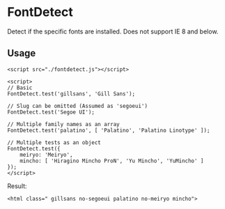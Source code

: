 # FontDetect

Detect if the specific fonts are installed. Does not support IE 8 and below.

## Usage

    <script src="./fontdetect.js"></script>

    <script>
    // Basic
    FontDetect.test('gillsans', 'Gill Sans');

    // Slug can be omitted (Assumed as 'segoeui')
    FontDetect.test('Segoe UI');

    // Multiple family names as an array
    FontDetect.test('palatino', [ 'Palatino', 'Palatino Linotype' ]);

    // Multiple tests as an object
    FontDetect.test({
        meiryo: 'Meiryo',
        mincho: [ 'Hiragino Mincho ProN', 'Yu Mincho', 'YuMincho' ]
    });
    </script>

Result:

    <html class=" gillsans no-segoeui palatino no-meiryo mincho">
